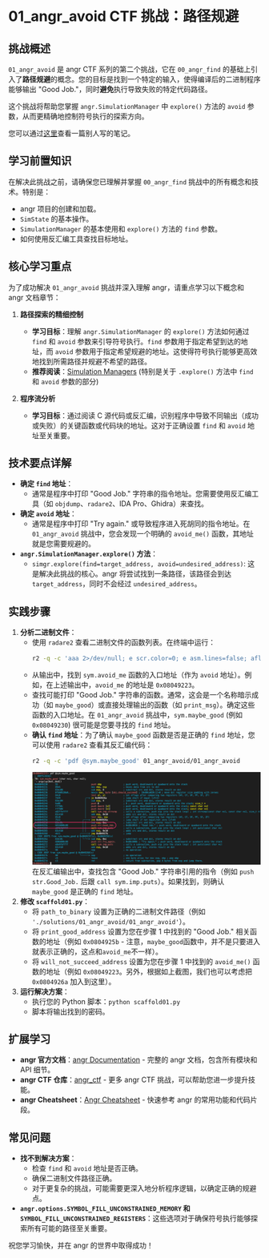# 01_angr_avoid CTF 挑战：路径规避

## 挑战概述

`01_angr_avoid` 是 angr CTF 系列的第二个挑战，它在 `00_angr_find` 的基础上引入了**路径规避**的概念。您的目标是找到一个特定的输入，使得编译后的二进制程序能够输出 "Good Job."，同时**避免**执行导致失败的特定代码路径。

这个挑战将帮助您掌握 `angr.SimulationManager` 中 `explore()` 方法的 `avoid` 参数，从而更精确地控制符号执行的探索方向。

您可以通过[这里](https://www.tjc.im/reverse_engineering/angr_ctf/01_angr_avoid/#analyzing-the-binary)查看一篇别人写的笔记。

## 学习前置知识

在解决此挑战之前，请确保您已理解并掌握 `00_angr_find` 挑战中的所有概念和技术。特别是：

*   angr 项目的创建和加载。
*   `SimState` 的基本操作。
*   `SimulationManager` 的基本使用和 `explore()` 方法的 `find` 参数。
*   如何使用反汇编工具查找目标地址。

## 核心学习重点

为了成功解决 `01_angr_avoid` 挑战并深入理解 angr，请重点学习以下概念和 angr 文档章节：

1.  **路径探索的精细控制**
    *   **学习目标**：理解 `angr.SimulationManager` 的 `explore()` 方法如何通过 `find` 和 `avoid` 参数来引导符号执行。`find` 参数用于指定希望到达的地址，而 `avoid` 参数用于指定希望规避的地址。这使得符号执行能够更高效地找到所需路径并规避不希望的路径。
    *   **推荐阅读**：[Simulation Managers](https://docs.angr.io/en/latest/core-concepts/pathgroups.html) (特别是关于 `.explore()` 方法中 `find` 和 `avoid` 参数的部分)

2.  **程序流分析**
    *   **学习目标**：通过阅读 C 源代码或反汇编，识别程序中导致不同输出（成功或失败）的关键函数或代码块的地址。这对于正确设置 `find` 和 `avoid` 地址至关重要。

## 技术要点详解

*   **确定 `find` 地址**：
    *   通常是程序中打印 "Good Job." 字符串的指令地址。您需要使用反汇编工具（如 `objdump`、`radare2`、IDA Pro、Ghidra）来查找。
*   **确定 `avoid` 地址**：
    *   通常是程序中打印 "Try again." 或导致程序进入死胡同的指令地址。在 `01_angr_avoid` 挑战中，您会发现一个明确的 `avoid_me()` 函数，其地址就是您需要规避的。
*   **`angr.SimulationManager.explore()` 方法**：
    *   `simgr.explore(find=target_address, avoid=undesired_address)`: 这是解决此挑战的核心。angr 将尝试找到一条路径，该路径会到达 `target_address`，同时不会经过 `undesired_address`。

## 实践步骤

1.  **分析二进制文件**：
    *   使用 `radare2` 查看二进制文件的函数列表。在终端中运行：
        ```bash
        r2 -q -c 'aaa 2>/dev/null; e scr.color=0; e asm.lines=false; afl' 01_angr_avoid/01_angr_avoid
        ```
    *   从输出中，找到 `sym.avoid_me` 函数的入口地址（作为 `avoid` 地址）。例如，在上述输出中，`avoid_me` 的地址是 `0x08049223`。
    *   查找可能打印 "Good Job." 字符串的函数。通常，这会是一个名称暗示成功（如 `maybe_good`）或直接处理输出的函数（如 `print_msg`）。确定这些函数的入口地址。在 `01_angr_avoid` 挑战中，`sym.maybe_good` (例如 `0x08049230`) 很可能是您要寻找的 `find` 地址。
    *   **确认 `find` 地址**：为了确认 `maybe_good` 函数是否是正确的 `find` 地址，您可以使用 `radare2` 查看其反汇编代码：
        ```bash
        r2 -q -c 'pdf @sym.maybe_good' 01_angr_avoid/01_angr_avoid
        ```
        ![Instructions executed when SUC](imgs/SUC.png)
        在反汇编输出中，查找包含 "Good Job." 字符串引用的指令（例如 `push str.Good_Job.` 后跟 `call sym.imp.puts`）。如果找到，则确认 `maybe_good` 是正确的 `find` 地址。
2.  **修改 `scaffold01.py`**：
    *   将 `path_to_binary` 设置为正确的二进制文件路径（例如 `'./solutions/01_angr_avoid/01_angr_avoid'`）。
    *   将 `print_good_address` 设置为您在步骤 1 中找到的 "Good Job." 相关函数的地址（例如 `0x0804925b` - 注意，`maybe_good`函数中，并不是只要进入就表示正确的，这点和`avoid_me`不一样）。
    *   将 `will_not_succeed_address` 设置为您在步骤 1 中找到的 `avoid_me()` 函数的地址（例如 `0x08049223`。另外，根据如上截图，我们也可以考虑把 `0x0804926a` 加入到这里）。
3.  **运行解决方案**：
    *   执行您的 Python 脚本：`python scaffold01.py`
    *   脚本将输出找到的密码。

## 扩展学习

*   **angr 官方文档**：[angr Documentation](https://docs.angr.io/en/latest.md) - 完整的 angr 文档，包含所有模块和 API 细节。
*   **angr CTF 仓库**：[angr_ctf](https://github.com/jakespringer/angr_ctf) - 更多 angr CTF 挑战，可以帮助您进一步提升技能。
*   **angr Cheatsheet**：[Angr Cheatsheet](https://docs.angr.io/en/latest/appendix/cheatsheet.html) - 快速参考 angr 的常用功能和代码片段。

## 常见问题

*   **找不到解决方案**：
    *   检查 `find` 和 `avoid` 地址是否正确。
    *   确保二进制文件路径正确。
    *   对于更复杂的挑战，可能需要更深入地分析程序逻辑，以确定正确的规避点。
*   **`angr.options.SYMBOL_FILL_UNCONSTRAINED_MEMORY` 和 `SYMBOL_FILL_UNCONSTRAINED_REGISTERS`**：这些选项对于确保符号执行能够探索所有可能的路径至关重要。

祝您学习愉快，并在 angr 的世界中取得成功！
